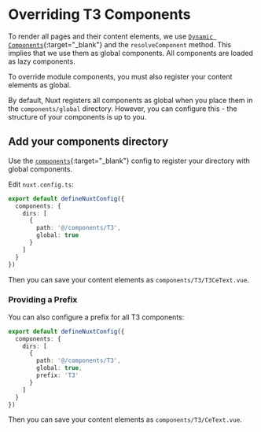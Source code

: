 # Overriding T3 Components

To render all pages and their content elements, we use [`Dynamic Components`](https://nuxt.com/docs/guide/directory-structure/components#dynamic-components){:target="_blank"} and the `resolveComponent` method. This implies that we use them as global components. All components are loaded as lazy components.

To override module components, you must also register your content elements as global. 

By default, Nuxt registers all components as global when you place them in the `components/global` directory. However, you can configure this - the structure of your components is up to you.

## Add your components directory

Use the [`components`](https://nuxt.com/docs/api/configuration/nuxt-config#components){:target="_blank"} config to register your directory with global components.

Edit `nuxt.config.ts`:

```ts [nuxt.config.ts]
export default defineNuxtConfig({
  components: {
    dirs: [
      {
        path: '@/components/T3',
        global: true
      }
    ]
  }
})
```

Then you can save your content elements as `components/T3/T3CeText.vue`.

### Providing a Prefix
You can also configure a prefix for all T3 components:

```ts [nuxt.config.ts]
export default defineNuxtConfig({
  components: {
    dirs: [
      {
        path: '@/components/T3',
        global: true,
        prefix: 'T3'
      }
    ]
  }
})
```

Then you can save your content elements as `components/T3/CeText.vue`.
